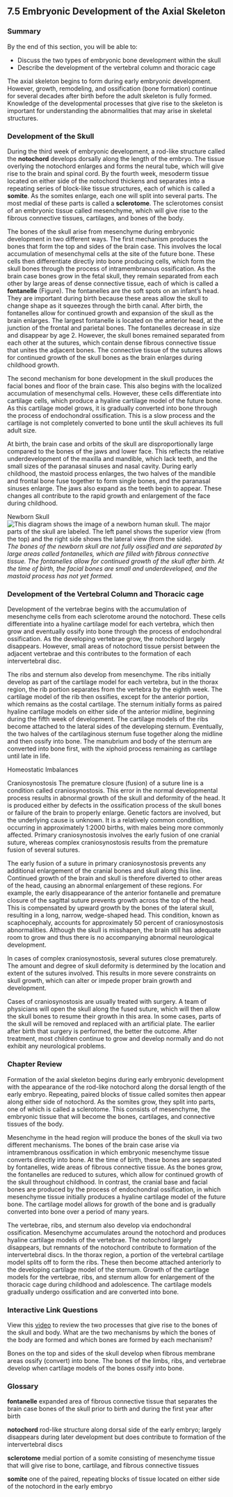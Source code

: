 ##  7.5 Embryonic Development of the Axial Skeleton 

### Summary

By the end of this section, you will be able to: 

  - Discuss the two types of embryonic bone development within the skull
  - Describe the development of the vertebral column and thoracic cage

The axial skeleton begins to form during early embryonic development. However, growth, remodeling, and ossification (bone formation) continue for several decades after birth before the adult skeleton is fully formed. Knowledge of the developmental processes that give rise to the skeleton is important for understanding the abnormalities that may arise in skeletal structures.

### Development of the Skull

During the third week of embryonic development, a rod-like structure called the **notochord** develops dorsally along the length of the embryo. The tissue overlying the notochord enlarges and forms the neural tube, which will give rise to the brain and spinal cord. By the fourth week, mesoderm tissue located on either side of the notochord thickens and separates into a repeating series of block-like tissue structures, each of which is called a **somite**. As the somites enlarge, each one will split into several parts. The most medial of these parts is called a **sclerotome**. The sclerotomes consist of an embryonic tissue called mesenchyme, which will give rise to the fibrous connective tissues, cartilages, and bones of the body.

The bones of the skull arise from mesenchyme during embryonic development in two different ways. The first mechanism produces the bones that form the top and sides of the brain case. This involves the local accumulation of mesenchymal cells at the site of the future bone. These cells then differentiate directly into bone producing cells, which form the skull bones through the process of intramembranous ossification. As the brain case bones grow in the fetal skull, they remain separated from each other by large areas of dense connective tissue, each of which is called a **fontanelle** (Figure). The fontanelles are the soft spots on an infant’s head. They are important during birth because these areas allow the skull to change shape as it squeezes through the birth canal. After birth, the fontanelles allow for continued growth and expansion of the skull as the brain enlarges. The largest fontanelle is located on the anterior head, at the junction of the frontal and parietal bones. The fontanelles decrease in size and disappear by age 2. However, the skull bones remained separated from each other at the sutures, which contain dense fibrous connective tissue that unites the adjacent bones. The connective tissue of the sutures allows for continued growth of the skull bones as the brain enlarges during childhood growth.

The second mechanism for bone development in the skull produces the facial bones and floor of the brain case. This also begins with the localized accumulation of mesenchymal cells. However, these cells differentiate into cartilage cells, which produce a hyaline cartilage model of the future bone. As this cartilage model grows, it is gradually converted into bone through the process of endochondral ossification. This is a slow process and the cartilage is not completely converted to bone until the skull achieves its full adult size.

At birth, the brain case and orbits of the skull are disproportionally large compared to the bones of the jaws and lower face. This reflects the relative underdevelopment of the maxilla and mandible, which lack teeth, and the small sizes of the paranasal sinuses and nasal cavity. During early childhood, the mastoid process enlarges, the two halves of the mandible and frontal bone fuse together to form single bones, and the paranasal sinuses enlarge. The jaws also expand as the teeth begin to appear. These changes all contribute to the rapid growth and enlargement of the face during childhood.

Newborn Skull ![This diagram shows the image of a newborn human skull. The major parts of the skull are labeled. The left panel shows the superior view \(from the top\) and the right side shows the lateral view \(from the side\).][1] _The bones of the newborn skull are not fully ossified and are separated by large areas called fontanelles, which are filled with fibrous connective tissue. The fontanelles allow for continued growth of the skull after birth. At the time of birth, the facial bones are small and underdeveloped, and the mastoid process has not yet formed._

### Development of the Vertebral Column and Thoracic cage

Development of the vertebrae begins with the accumulation of mesenchyme cells from each sclerotome around the notochord. These cells differentiate into a hyaline cartilage model for each vertebra, which then grow and eventually ossify into bone through the process of endochondral ossification. As the developing vertebrae grow, the notochord largely disappears. However, small areas of notochord tissue persist between the adjacent vertebrae and this contributes to the formation of each intervertebral disc.

The ribs and sternum also develop from mesenchyme. The ribs initially develop as part of the cartilage model for each vertebra, but in the thorax region, the rib portion separates from the vertebra by the eighth week. The cartilage model of the rib then ossifies, except for the anterior portion, which remains as the costal cartilage. The sternum initially forms as paired hyaline cartilage models on either side of the anterior midline, beginning during the fifth week of development. The cartilage models of the ribs become attached to the lateral sides of the developing sternum. Eventually, the two halves of the cartilaginous sternum fuse together along the midline and then ossify into bone. The manubrium and body of the sternum are converted into bone first, with the xiphoid process remaining as cartilage until late in life.

Homeostatic Imbalances

Craniosynostosis The premature closure (fusion) of a suture line is a condition called craniosynostosis. This error in the normal developmental process results in abnormal growth of the skull and deformity of the head. It is produced either by defects in the ossification process of the skull bones or failure of the brain to properly enlarge. Genetic factors are involved, but the underlying cause is unknown. It is a relatively common condition, occurring in approximately 1:2000 births, with males being more commonly affected. Primary craniosynostosis involves the early fusion of one cranial suture, whereas complex craniosynostosis results from the premature fusion of several sutures.

The early fusion of a suture in primary craniosynostosis prevents any additional enlargement of the cranial bones and skull along this line. Continued growth of the brain and skull is therefore diverted to other areas of the head, causing an abnormal enlargement of these regions. For example, the early disappearance of the anterior fontanelle and premature closure of the sagittal suture prevents growth across the top of the head. This is compensated by upward growth by the bones of the lateral skull, resulting in a long, narrow, wedge-shaped head. This condition, known as scaphocephaly, accounts for approximately 50 percent of craniosynostosis abnormalities. Although the skull is misshapen, the brain still has adequate room to grow and thus there is no accompanying abnormal neurological development.

In cases of complex craniosynostosis, several sutures close prematurely. The amount and degree of skull deformity is determined by the location and extent of the sutures involved. This results in more severe constraints on skull growth, which can alter or impede proper brain growth and development.

Cases of craniosynostosis are usually treated with surgery. A team of physicians will open the skull along the fused suture, which will then allow the skull bones to resume their growth in this area. In some cases, parts of the skull will be removed and replaced with an artificial plate. The earlier after birth that surgery is performed, the better the outcome. After treatment, most children continue to grow and develop normally and do not exhibit any neurological problems.

### Chapter Review

Formation of the axial skeleton begins during early embryonic development with the appearance of the rod-like notochord along the dorsal length of the early embryo. Repeating, paired blocks of tissue called somites then appear along either side of notochord. As the somites grow, they split into parts, one of which is called a sclerotome. This consists of mesenchyme, the embryonic tissue that will become the bones, cartilages, and connective tissues of the body.

Mesenchyme in the head region will produce the bones of the skull via two different mechanisms. The bones of the brain case arise via intramembranous ossification in which embryonic mesenchyme tissue converts directly into bone. At the time of birth, these bones are separated by fontanelles, wide areas of fibrous connective tissue. As the bones grow, the fontanelles are reduced to sutures, which allow for continued growth of the skull throughout childhood. In contrast, the cranial base and facial bones are produced by the process of endochondral ossification, in which mesenchyme tissue initially produces a hyaline cartilage model of the future bone. The cartilage model allows for growth of the bone and is gradually converted into bone over a period of many years.

The vertebrae, ribs, and sternum also develop via endochondral ossification. Mesenchyme accumulates around the notochord and produces hyaline cartilage models of the vertebrae. The notochord largely disappears, but remnants of the notochord contribute to formation of the intervertebral discs. In the thorax region, a portion of the vertebral cartilage model splits off to form the ribs. These then become attached anteriorly to the developing cartilage model of the sternum. Growth of the cartilage models for the vertebrae, ribs, and sternum allow for enlargement of the thoracic cage during childhood and adolescence. The cartilage models gradually undergo ossification and are converted into bone.

### Interactive Link Questions

View this [video][2] to review the two processes that give rise to the bones of the skull and body. What are the two mechanisms by which the bones of the body are formed and which bones are formed by each mechanism?

Bones on the top and sides of the skull develop when fibrous membrane areas ossify (convert) into bone. The bones of the limbs, ribs, and vertebrae develop when cartilage models of the bones ossify into bone.

### Glossary

**fontanelle** expanded area of fibrous connective tissue that separates the brain case bones of the skull prior to birth and during the first year after birth

**notochord** rod-like structure along dorsal side of the early embryo; largely disappears during later development but does contribute to formation of the intervertebral discs

**sclerotome** medial portion of a somite consisting of mesenchyme tissue that will give rise to bone, cartilage, and fibrous connective tissues

**somite** one of the paired, repeating blocks of tissue located on either side of the notochord in the early embryo

   [1]: https://cnx.org/resources/c4a2504be4fa31bc72531e2bb8e729247e02043e/702_Newborn_Skull-01.jpg
   [2]: http://openstax.org/l/skullbones

